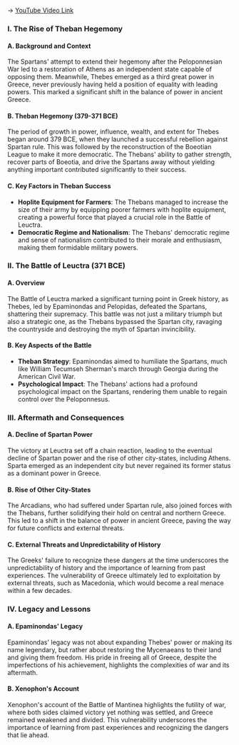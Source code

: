 -> [YouTube Video Link](https://www.youtube.com/watch?v=EsjiBYBj_8I&list=PL023BCE5134243987&index=23&pp=iAQB)

### I. The Rise of Theban Hegemony
#### A. Background and Context

The Spartans' attempt to extend their hegemony after the Peloponnesian War led to a restoration of Athens as an independent state capable of opposing them. Meanwhile, Thebes emerged as a third great power in Greece, never previously having held a position of equality with leading powers. This marked a significant shift in the balance of power in ancient Greece.

#### B. Theban Hegemony (379-371 BCE)

The period of growth in power, influence, wealth, and extent for Thebes began around 379 BCE, when they launched a successful rebellion against Spartan rule. This was followed by the reconstruction of the Boeotian League to make it more democratic. The Thebans' ability to gather strength, recover parts of Boeotia, and drive the Spartans away without yielding anything important contributed significantly to their success.

#### C. Key Factors in Theban Success

- **Hoplite Equipment for Farmers**: The Thebans managed to increase the size of their army by equipping poorer farmers with hoplite equipment, creating a powerful force that played a crucial role in the Battle of Leuctra.
- **Democratic Regime and Nationalism**: The Thebans' democratic regime and sense of nationalism contributed to their morale and enthusiasm, making them formidable military powers.

### II. The Battle of Leuctra (371 BCE)
#### A. Overview

The Battle of Leuctra marked a significant turning point in Greek history, as Thebes, led by Epaminondas and Pelopidas, defeated the Spartans, shattering their supremacy. This battle was not just a military triumph but also a strategic one, as the Thebans bypassed the Spartan city, ravaging the countryside and destroying the myth of Spartan invincibility.

#### B. Key Aspects of the Battle

- **Theban Strategy**: Epaminondas aimed to humiliate the Spartans, much like William Tecumseh Sherman's march through Georgia during the American Civil War.
- **Psychological Impact**: The Thebans' actions had a profound psychological impact on the Spartans, rendering them unable to regain control over the Peloponnesus.

### III. Aftermath and Consequences
#### A. Decline of Spartan Power

The victory at Leuctra set off a chain reaction, leading to the eventual decline of Spartan power and the rise of other city-states, including Athens. Sparta emerged as an independent city but never regained its former status as a dominant power in Greece.

#### B. Rise of Other City-States

The Arcadians, who had suffered under Spartan rule, also joined forces with the Thebans, further solidifying their hold on central and northern Greece. This led to a shift in the balance of power in ancient Greece, paving the way for future conflicts and external threats.

#### C. External Threats and Unpredictability of History

The Greeks' failure to recognize these dangers at the time underscores the unpredictability of history and the importance of learning from past experiences. The vulnerability of Greece ultimately led to exploitation by external threats, such as Macedonia, which would become a real menace within a few decades.

### IV. Legacy and Lessons
#### A. Epaminondas' Legacy

Epaminondas' legacy was not about expanding Thebes' power or making its name legendary, but rather about restoring the Mycenaeans to their land and giving them freedom. His pride in freeing all of Greece, despite the imperfections of his achievement, highlights the complexities of war and its aftermath.

#### B. Xenophon's Account

Xenophon's account of the Battle of Mantinea highlights the futility of war, where both sides claimed victory yet nothing was settled, and Greece remained weakened and divided. This vulnerability underscores the importance of learning from past experiences and recognizing the dangers that lie ahead.